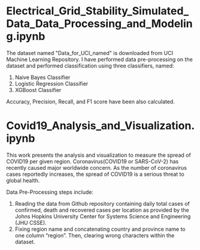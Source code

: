 <h1>Electrical_Grid_Stability_Simulated_Data_Data_Processing_and_Modeling.ipynb</h1>

The dataset named "Data_for_UCI_named" is downloaded from UCI Machine Learning Repository. I have performed data pre-processing on the dataset and performed classification using three classifiers, named:

1. Naive Bayes Classifier
2. Logistic Regression Classifier
3. XGBoost Classifier

Accuracy, Precision, Recall, and F1 score have been also calculated.

<h1>Covid19_Analysis_and_Visualization.ipynb</h1>

This work presents the analysis and visualization to measure the spread of COVID19 per given region. Coronavirus(COVID19 or SARS-CoV-2) has recently caused major worldwide concern. As the number of coronavirus cases reportedly increases, the spread of COVID19 is a serious threat to global health.

Data Pre-Processing steps include:

1. Reading the data from Github repository containing daily total cases of confirmed, death and recovered cases per location as provided by the Johns Hopkins University Center for Systems Science and Engineering (JHU CSSE).
2. Fixing region name and concatenating country and province name to one column “region”. Then, clearing wrong characters within the dataset.
